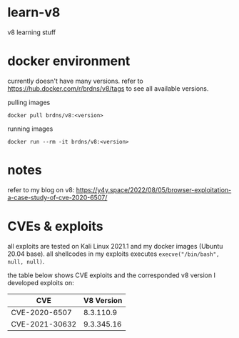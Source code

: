 # learn-v8
v8 learning stuff

# docker environment
currently doesn't have many versions. refer to https://hub.docker.com/r/brdns/v8/tags to see all available versions.

pulling images
```
docker pull brdns/v8:<version>
```

running images
```
docker run --rm -it brdns/v8:<version>
```
# notes
refer to my blog on v8: https://y4y.space/2022/08/05/browser-exploitation-a-case-study-of-cve-2020-6507/

# CVEs & exploits
all exploits are tested on Kali Linux 2021.1 and my docker images (Ubuntu 20.04 base). all shellcodes in my exploits executes `execve("/bin/bash", null, null)`.

the table below shows CVE exploits and the corresponded v8 version I developed exploits on:

|CVE|V8 Version|
|---|---|
|CVE-2020-6507|8.3.110.9|
|CVE-2021-30632|9.3.345.16|


